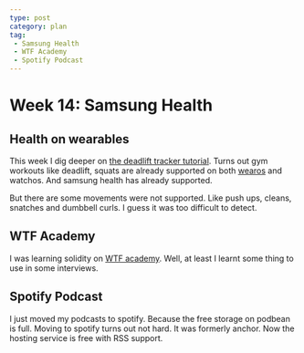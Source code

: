 ```yaml
---
type: post
category: plan
tag:
 - Samsung Health
 - WTF Academy
 - Spotify Podcast
---
```

# Week 14: Samsung Health

## Health on wearables

This week I dig deeper on [the deadlift tracker tutorial](https://developer.samsung.com/codelab/health/deadlift-tracker.html). Turns out gym workouts like deadlift, squats are already supported on both [wearos](https://developer.android.com/reference/kotlin/androidx/health/services/client/data/ExerciseType) and watchos. And samsung health has already supported.

But there are some movements were not supported. Like push ups, cleans, snatches and dumbbell curls. I guess it was too difficult to detect.

## WTF Academy

I was learning solidity on [WTF academy](https://www.wtf.academy/). Well, at least I learnt some thing to use in some interviews.

## Spotify Podcast

I just moved my podcasts to spotify. Because the free storage on podbean is full. Moving to spotify turns out not hard. It was formerly anchor. Now the hosting service is free with RSS support.